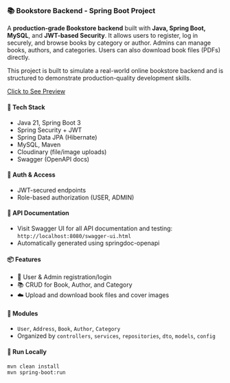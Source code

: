 ### 📚 Bookstore Backend - Spring Boot Project

A **production-grade Bookstore backend** built with **Java, Spring Boot, MySQL**, and **JWT-based Security**. It allows users to register, log in securely, and browse books by category or author. Admins can manage books, authors, and categories. Users can also download book files (PDFs) directly.

This project is built to simulate a real-world online bookstore backend and is structured to demonstrate production-quality development skills.

<a href="https://res.cloudinary.com/duhumawiq/video/upload/v1755350581/bookstore_mrrjeb.mp4" >
   Click to See Preview
</a>

#### 🔧 Tech Stack

* Java 21, Spring Boot 3
* Spring Security + JWT
* Spring Data JPA (Hibernate)
* MySQL, Maven
* Cloudinary (file/image uploads)
* Swagger (OpenAPI docs)

#### 🔐 Auth & Access

* JWT-secured endpoints
* Role-based authorization (USER, ADMIN)

#### 📑 API Documentation

* Visit Swagger UI for all API documentation and testing: `http://localhost:8080/swagger-ui.html`
* Automatically generated using springdoc-openapi

#### 📦 Features

* 👥 User & Admin registration/login
* 📚 CRUD for Book, Author, and Category
* ☁️ Upload and download book files and cover images

#### 🧾 Modules

* `User`, `Address`, `Book`, `Author`, `Category`
* Organized by `controllers`, `services`, `repositories`, `dto`, `models`, `config`

#### 🚀 Run Locally

```bash
mvn clean install
mvn spring-boot:run
```
